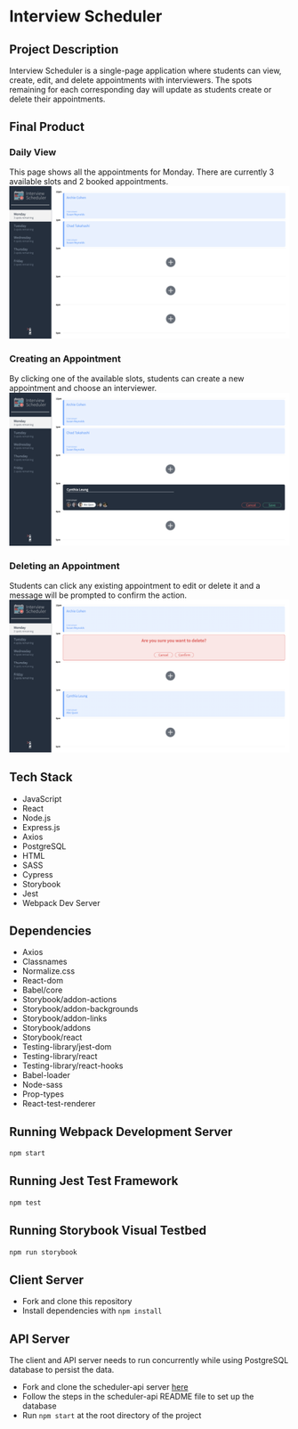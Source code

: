 # Interview Scheduler
## Project Description

Interview Scheduler is a single-page application where students can view, create, edit, and delete appointments with interviewers. The spots remaining for each corresponding day will update as students create or delete their appointments. 

## Final Product
### Daily View
This page shows all the appointments for Monday. There are currently 3 available slots and 2 booked appointments.
!["All appointments for the selected day"](https://github.com/cynthiaaleung/scheduler/blob/master/docs/appointments-view.png?raw=true)

### Creating an Appointment
By clicking one of the available slots, students can create a new appointment and choose an interviewer.
!["Adding an appointment"](https://github.com/cynthiaaleung/scheduler/blob/master/docs/add-appointment.png?raw=true)

### Deleting an Appointment
Students can click any existing appointment to edit or delete it and a message will be prompted to confirm the action.
!["Deleting an appointment"](https://github.com/cynthiaaleung/scheduler/blob/master/docs/deleting-appointment.png?raw=true)

## Tech Stack

- JavaScript
- React
- Node.js
- Express.js
- Axios
- PostgreSQL
- HTML
- SASS
- Cypress
- Storybook
- Jest
- Webpack Dev Server

## Dependencies

- Axios
- Classnames
- Normalize.css
- React-dom
- Babel/core
- Storybook/addon-actions
- Storybook/addon-backgrounds
- Storybook/addon-links
- Storybook/addons
- Storybook/react
- Testing-library/jest-dom
- Testing-library/react
- Testing-library/react-hooks
- Babel-loader
- Node-sass
- Prop-types
- React-test-renderer

## Running Webpack Development Server

```sh
npm start
```

## Running Jest Test Framework

```sh
npm test
```

## Running Storybook Visual Testbed

```sh
npm run storybook
```

## Client Server
- Fork and clone this repository
- Install dependencies with `npm install`

## API Server
The client and API server needs to run concurrently while using PostgreSQL database to persist the data.

- Fork and clone the scheduler-api server [here](https://github.com/lighthouse-labs/scheduler-api)
- Follow the steps in the scheduler-api README file to set up the database
- Run `npm start` at the root directory of the project